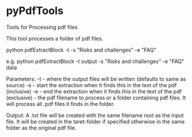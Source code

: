 # pyPdfTools
Tools for Processing pdf files

This tool processes a folder of pdf files.

python pdfExtractBlock -t <target-folder> -s "Risks and challenges" -e "FAQ" <folder-or-filename>

e.g.
python pdfExtractBlock -t output -s "Risks and challenges" -e "FAQ" data

Parameters:
-t <target-folder> - where the output files will be written (defaults to same as source)
-s <start marker> - start the extraction when it finds this in the text of the pdf (inclusive)
-e <end marker> - end the extraction when it finds this in the text of the pdf (exclusive)
<folder-or-filename> - the pdf filename to process or a folder containing pdf files. It will process all .pdf files it finds in the folder.

Output: 
A .txt file will be created with the same filename root as the input file. It will be created in the taret-folder if specified otherwise in the same folder as the original pdf file.


